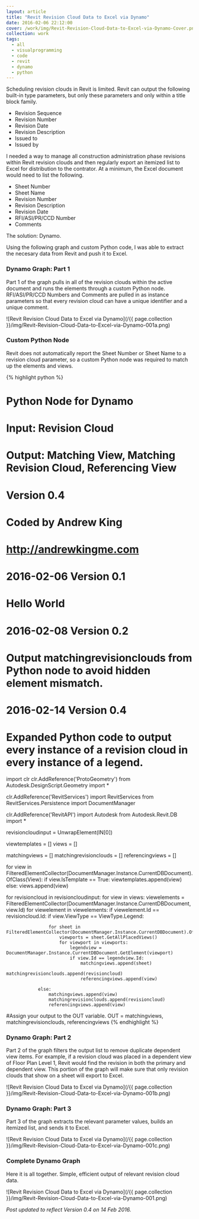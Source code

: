 ```yaml
---
layout: article
title: "Revit Revision Cloud Data to Excel via Dynamo"
date: 2016-02-06 22:12:00
cover: /work/img/Revit-Revision-Cloud-Data-to-Excel-via-Dynamo-Cover.png
collection: work
tags:
  - all
  - visualprogramming
  - code
  - revit
  - dynamo
  - python
---
```


Scheduling revision clouds in Revit is limited. Revit can output the following built-in type parameters, but only these parameters and only within a title block family.

<!--more-->

* Revision Sequence
* Revision Number
* Revision Date
* Revision Description
* Issued to
* Issued by

I needed a way to manage all construction administration phase revisions within Revit revision clouds and then regularly export an itemized list to Excel for distribution to the contrator. At a minimum, the Excel document would need to list the following.

* Sheet Number
* Sheet Name
* Revision Number
* Revision Description
* Revision Date
* RFI/ASI/PR/CCD Number
* Comments

The solution: Dynamo.

Using the following graph and custom Python code, I was able to extract the necesary data from Revit and push it to Excel.

### Dynamo Graph: Part 1

Part 1 of the graph pulls in all of the revision clouds within the active document and runs the elements through a custom Python node. RFI/ASI/PR/CCD Numbers and Comments are pulled in as instance parameters so that every revision cloud can have a unique identifier and a unique comment.

![Revit Revision Cloud Data to Excel via Dynamo](/{{ page.collection }}/img/Revit-Revision-Cloud-Data-to-Excel-via-Dynamo-001a.png)

### Custom Python Node

Revit does not automatically report the Sheet Number or Sheet Name to a revision cloud parameter, so a custom Python node was required to match up the elements and views.

{% highlight python %}
# Python Node for Dynamo
# Input: Revision Cloud
# Output: Matching View, Matching Revision Cloud, Referencing View
# Version 0.4
# Coded by Andrew King
# http://andrewkingme.com
# 
# 2016-02-06 Version 0.1
# Hello World
#
# 2016-02-08 Version 0.2
# Output matchingrevisionclouds from Python node to avoid hidden element mismatch.
#
# 2016-02-14 Version 0.4
# Expanded Python code to output every instance of a revision cloud in every instance of a legend.

import clr
clr.AddReference('ProtoGeometry')
from Autodesk.DesignScript.Geometry import *

clr.AddReference('RevitServices')
import RevitServices
from RevitServices.Persistence import DocumentManager

clr.AddReference('RevitAPI')
import Autodesk
from Autodesk.Revit.DB import *

revisioncloudinput = UnwrapElement(IN[0])

viewtemplates = []
views = []

matchingviews = []
matchingrevisionclouds = []
referencingviews = []

for view in FilteredElementCollector(DocumentManager.Instance.CurrentDBDocument).OfClass(View):
	if view.IsTemplate == True:
		viewtemplates.append(view)
	else:
		views.append(view)

for revisioncloud in revisioncloudinput:
	for view in views:
		viewelements = FilteredElementCollector(DocumentManager.Instance.CurrentDBDocument, view.Id)
		for viewelement in viewelements:
			if viewelement.Id == revisioncloud.Id:
				if view.ViewType == ViewType.Legend:
					
					for sheet in FilteredElementCollector(DocumentManager.Instance.CurrentDBDocument).OfClass(ViewSheet):
						viewports = sheet.GetAllPlacedViews()
						for viewport in viewports:
							legendview = DocumentManager.Instance.CurrentDBDocument.GetElement(viewport)
							if view.Id == legendview.Id:
								matchingviews.append(sheet)
								matchingrevisionclouds.append(revisioncloud)
								referencingviews.append(view)

				else:
					matchingviews.append(view)
					matchingrevisionclouds.append(revisioncloud)
					referencingviews.append(view)

#Assign your output to the OUT variable.
OUT = matchingviews, matchingrevisionclouds, referencingviews
{% endhighlight %}

### Dynamo Graph: Part 2

Part 2 of the graph filters the output list to remove duplicate dependent view items. For example, if a revision cloud was placed in a dependent view of Floor Plan Level 1, Revit would find the revision in both the primary and dependent view. This portion of the graph will make sure that only revision clouds that show on a sheet will export to Excel.

![Revit Revision Cloud Data to Excel via Dynamo](/{{ page.collection }}/img/Revit-Revision-Cloud-Data-to-Excel-via-Dynamo-001b.png)

### Dynamo Graph: Part 3

Part 3 of the graph extracts the relevant parameter values, builds an itemized list, and sends it to Excel.

![Revit Revision Cloud Data to Excel via Dynamo](/{{ page.collection }}/img/Revit-Revision-Cloud-Data-to-Excel-via-Dynamo-001c.png)

### Complete Dynamo Graph

Here it is all together. Simple, efficient output of relevant revision cloud data.

![Revit Revision Cloud Data to Excel via Dynamo](/{{ page.collection }}/img/Revit-Revision-Cloud-Data-to-Excel-via-Dynamo-001.png)

*Post updated to reflect Version 0.4 on 14 Feb 2016.*